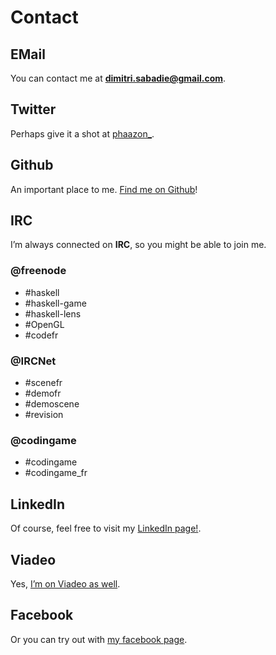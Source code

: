 # Contact

## EMail

You can contact me at **dimitri.sabadie@gmail.com**.

## Twitter

Perhaps give it a shot at [phaazon_](https://twitter.com/phaazon_).

## Github

An important place to me. [Find me on Github](https://github.com/phaazon)!

## IRC

I’m always connected on **IRC**, so you might be able to join me.

### @freenode

- \#haskell
- \#haskell-game
- \#haskell-lens
- \#OpenGL
- \#codefr

### @IRCNet

- \#scenefr
- \#demofr
- \#demoscene
- \#revision

### @codingame

- \#codingame
- \#codingame_fr

## LinkedIn

Of course, feel free to visit my [LinkedIn page!](https://www.linkedin.com/profile/view?id=357572974).

## Viadeo

Yes, [I’m on Viadeo as well](http://www.viadeo.com/profile/0026v58027mqd8v/).

## Facebook

Or you can try out with
[my facebook page](https://www.facebook.com/dev.skypers).
